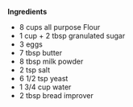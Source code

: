 **Ingredients**
- 8 cups all purpose Flour
- 1 cup + 2 tbsp granulated sugar
- 3 eggs
- 7 tbsp butter
- 8 tbsp milk powder
- 2 tsp salt
- 6 1/2 tsp yeast
- 1 3/4 cup water
- 2 tbsp bread improver 